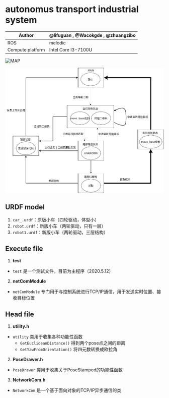 <!--
 * @Author: your name
 * @Date: 2019-11-05 21:41:24
 * @LastEditTime: 2020-08-08 09:31:30
 * @LastEditors: Please set LastEditors
 * @Description: In User Settings Edit
 * @FilePath: /autonomus_transport_industrial_system/README.md
 -->
# autonomus transport industrial system

|Author|@lifuguan , @Wacokgde , @zhuangzibo|
|---|---
|ROS|melodic
|Compute platform| Intel Core I3-7100U|date 2019.11.3

![MAP](figures/map.png)

![FLOW](figures/flow.png)


## URDF model
1. `car_.urdf`：原版小车（四轮驱动，体型小）
2. `robot.urdf`：新版小车（两轮驱动，只有一层）
3. `robot1.urdf`：新版小车（两轮驱动，三层结构）

## Execute file

1. **test**
- `test` 是一个测试文件，目前为主程序（2020.5.12）
  
2. **netComModule**
- `netComModule` 专门用于与控制系统进行TCP/IP通信，用于发送实时位置、接收目标位置

## Head file

1. **utility.h**

- `utility` 类用于收集各种功能性函数
    - `GetEuclideanDistance()` 得到两个pose点之间的距离
    - `GetYawFromOrientation()` 将四元数转换成欧拉角

2. **PoseDrawer.h**
- `PoseDrawer` 类用于收集关于PoseStamped的功能性函数  

3. **NetworkCom.h**
- `NetworkCom` 是一个基于面向对象的TCP/IP异步通信的类

